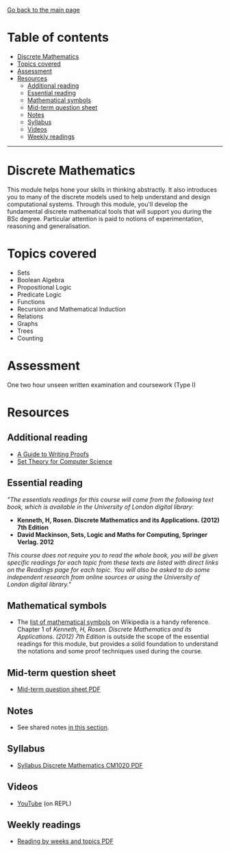 [Go back to the main page](https://github.com/world-class/REPL)

# Table of contents
<!-- vim-markdown-toc GFM -->

* [Discrete Mathematics](#discrete-mathematics)
* [Topics covered](#topics-covered)
* [Assessment](#assessment)
* [Resources](#resources)
    * [Additional reading](#additional-reading)
    * [Essential reading](#essential-reading)
    * [Mathematical symbols](#mathematical-symbols)
    * [Mid-term question sheet](#mid-term-question-sheet)
    * [Notes](#notes)
    * [Syllabus](#syllabus)
    * [Videos](#videos)
    * [Weekly readings](#weekly-readings)

<!-- vim-markdown-toc -->

---

# Discrete Mathematics

This module helps hone your skills in thinking abstractly. It also
introduces you to many of the discrete models used to help understand
and design computational systems. Through this module, you'll develop
the fundamental discrete mathematical tools that will support you during
the BSc degree. Particular attention is paid to notions of
experimentation, reasoning and generalisation.

# Topics covered

- Sets
- Boolean Algebra
- Propositional Logic
- Predicate Logic
- Functions
- Recursion and Mathematical Induction
- Relations
- Graphs
- Trees
- Counting

# Assessment

One two hour unseen written examination and coursework (Type I)

# Resources
## Additional reading
- [A Guide to Writing Proofs](./resources/A_Guide_to_Writing_Proofs.pdf)
- [Set Theory for Computer Science](./resources/set_theory_for_computer_science.pdf)

## Essential reading
_"The essentials readings for this course will come from the following text book, which is  available in the University of London digital library:_

- **Kenneth, H, Rosen. Discrete Mathematics and its Applications. (2012) 7th Edition**
- **David Mackinson, Sets, Logic and Maths for Computing, Springer Verlag. 2012**

_This course does not require you to read the whole book, you will be given specific  readings for each topic from these texts are listed with direct links on the Readings page  for each topic. You will also be asked to do some independent research from online sources or using the University of London digital library."_

## Mathematical symbols
- The [list of mathematical symbols](https://en.wikipedia.org/wiki/List_of_mathematical_symbols) on Wikipedia is a handy reference. Chapter 1 of _Kenneth, H, Rosen. Discrete Mathematics and its Applications. (2012) 7th Edition_ is outside the scope of the essential readings for this module, but provides a solid foundation to understand the notations and some proof techniques used during the course.

## Mid-term question sheet
- [Mid-term question sheet PDF](./resources/MidTermQuestionSheet.pdf)

## Notes
- See shared notes [in this section](../../../notes/discrete_mathematics).

## Syllabus
- [Syllabus Discrete Mathematics CM1020 PDF](./resources/Syllabus_Discrete_Mathematics_CM1020.pdf)

## Videos
- [YouTube](https://github.com/world-class/REPL/tree/master/youtube#discrete-mathematics) (on REPL)

## Weekly readings
- [Reading by weeks and topics PDF](./resources/DM_Reading.pdf)
